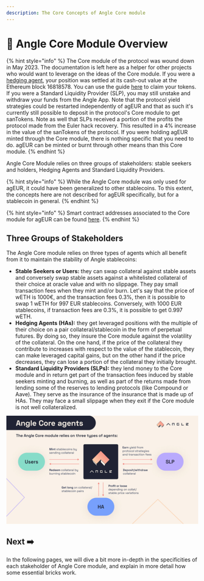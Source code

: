 ```yaml
---
description: The Core Concepts of Angle Core module
---
```


# 🔭 Angle Core Module Overview

{% hint style="info" %}
The Core module of the protocol was wound down in May 2023. The documentation is left here as a helper for other projects who would want to leverage on the ideas of the Core module.
If you were a [hedging agent](../core-module/hedging-agents/README.md), your position was settled at its cash-out value at the Ethereum block 16818578. You can use the guide [here](https://anglemoney.notion.site/HA-redemptions-process-e35a2b428cc84d39b8191f07a3b41940) to claim your tokens.
If you were a Standard Liquidity Provider (SLP), you may still unstake and withdraw your funds from the Angle App. Note that the protocol yield strategies could be restarted independently of agEUR and that as such it's currently still possible to deposit in the protocol's Core module to get sanTokens. Note as well that SLPs received a portion of the profits the protocol made from the Euler hack recovery. This resulted in a 4% increase in the value of the sanTokens of the protocol.
If you were holding agEUR minted through the Core module, there is nothing specific that you need to do. agEUR can be minted or burnt through other means than this Core module.
{% endhint %}

Angle Core Module relies on three groups of stakeholders: stable seekers and holders, Hedging Agents and Standard Liquidity Providers.

{% hint style="info" %}
While the Angle Core module was only used for agEUR, it could have been generalized to other stablecoins. To this extent, the concepts here are not described for agEUR specifically, but for a stablecoin in general.
{% endhint %}

{% hint style="info" %}
Smart contract addresses associated to the Core module for agEUR can be found [here](https://developers.angle.money/overview/smart-contracts/mainnet-contracts).
{% endhint %}

## Three Groups of Stakeholders

The Angle Core module relies on three types of agents which all benefit from it to maintain the stability of Angle stablecoins:

- **Stable Seekers or Users:** they can swap collateral against stable assets and conversely swap stable assets against a whitelisted collateral of their choice at oracle value and with no slippage. They pay small transaction fees when they mint and/or burn. Let's say that the price of wETH is 1000€, and the transaction fees 0.3%, then it is possible to swap 1 wETH for 997 EUR stablecoins. Conversely, with 1000 EUR stablecoins, if transaction fees are 0.3%, it is possible to get 0.997 wETH.
- **Hedging Agents (HAs):** they get leveraged positions with the multiple of their choice on a pair collateral/stablecoin in the form of perpetual futures. By doing so, they insure the Core module against the volatility of the collateral. On the one hand, if the price of the collateral they contribute to increases with respect to the value of the stablecoin, they can make leveraged capital gains, but on the other hand if the price decreases, they can lose a portion of the collateral they initially brought.
- **Standard Liquidity Providers (SLPs):** they lend money to the Core module and in return get part of the transaction fees induced by stable seekers minting and burning, as well as part of the returns made from lending some of the reserves to lending protocols (like Compound or Aave). They serve as the insurance of the insurance that is made up of HAs. They may face a small slippage when they exit if the Core module is not well collateralized.

![Angle's Stakeholders](../../.gitbook/assets/core-agents-mechanism.jpg)

## Next ➡️

In the following pages, we will dive a bit more in-depth in the specificities of each stakeholder of Angle Core module, and explain in more detail how some essential bricks work.
